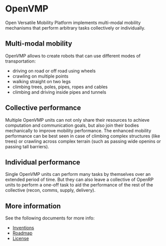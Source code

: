 # OpenVMP

Open Versatile Mobility Platform implements multi-modal mobility mechanisms that perform arbitrary tasks collectively or individually.

## Multi-modal mobility

OpenVMP allows to create robots that can use different modes of transportation:

- driving on road or off road using wheels
- crawling on multiple points
- walking straight on two legs
- climbing trees, poles, pipes, ropes and cables
- climbing and driving inside pipes and tunnels 

## Collective performance

Multiple OpenVMP units can not only share their resources to achieve computation and communication goals, but also join their bodies mechanically to improve mobility performance. The enhanced mobility performance can be best seen in case of climbing complex structures (like trees) or crawling across complex terrain (such as passing wide openins or passing tall barriers).

## Individual performance

Single OpenVMP units can perform many tasks by themselves over an extended period of time. But they can also leave a collective of OpenRP units to perform a one-off task to aid the performance of the rest of the collective (recon, comms, supply, delivery).

## More information

See the following documents for more info:

- [Inventions](docs/Inventions.md)
- [Roadmap](docs/Roadmap.md)
- [License](docs/License.md)
